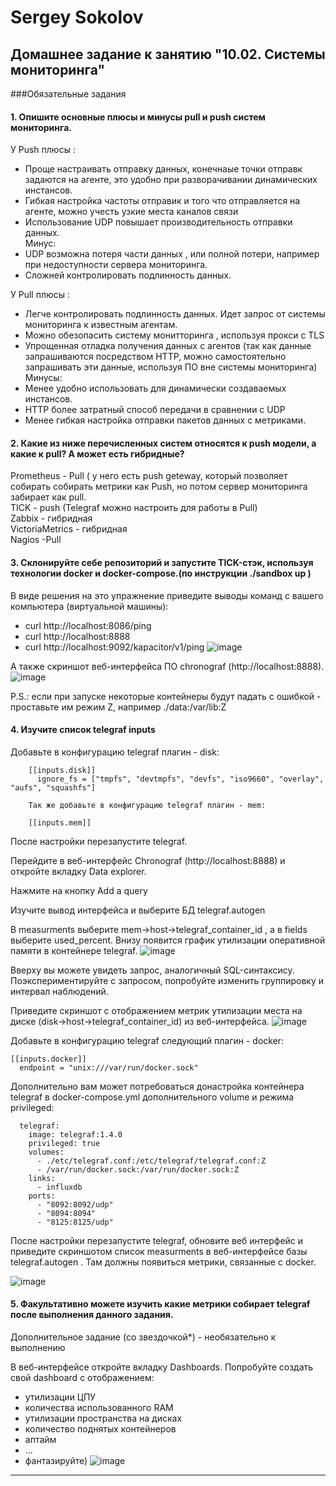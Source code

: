 # Sergey Sokolov
## Домашнее задание к занятию "10.02. Системы мониторинга"
###Обязательные задания

  #### 1.  Опишите основные плюсы и минусы pull и push систем мониторинга.
  У Push плюсы :  
  - Проще настраивать отправку данных, конечнаые точки отправк задаются на агенте, это удобно при разворачивании динамических инстансов.  
  - Гибкая настройка  частоты отправик и того что отправляется на агенте, можно учесть узкие места каналов связи 
  - Использование UDP повышает производительность отправки данных.  
  Минус:  
  - UDP возможна потеря части данных , или полной потери, например при недоступности сервера мониторинга.  
  -  Сложней контролировать подлинность данных.  
  
   У Pull плюсы :  
  - Легче контролировать подлинность данных. Идет запрос от системы мониторинга к известным агентам.  
  - Можно обезопасить систему монитторинга , используя прокси с TLS
  - Упрощенная отладка получения данных с агентов (так как данные запрашиваются посредством HTTP, можно самостоятельно запрашивать эти данные, используя ПО вне системы мониторинга)
  Минусы:  
  - Менее удобно использовать для динамически создаваемых инстансов.
  - HTTP более затратный способ передачи в сравнении с UDP
  - Менее гибкая настройка отправки пакетов данных с метриками. 

  #### 2. Какие из ниже перечисленных систем относятся к push модели, а какие к pull? А может есть гибридные?
  Prometheus - Pull ( у него есть push geteway, который позволяет собирать собирать метрики как Push, но потом сервер мониторинга забирает как pull.  
  TICK - push (Telegraf можно настроить для работы в  Pull)  
  Zabbix - гибридная   
  VictoriaMetrics - гибридная  
  Nagios -Pull

  #### 3.  Склонируйте себе репозиторий и запустите TICK-стэк, используя технологии docker и docker-compose.(по инструкции ./sandbox up )

В виде решения на это упражнение приведите выводы команд с вашего компьютера (виртуальной машины):

- curl http://localhost:8086/ping
- curl http://localhost:8888
- curl http://localhost:9092/kapacitor/v1/ping
![image](https://user-images.githubusercontent.com/93119897/200283545-6e9bc151-e824-4898-a76c-b907999b9258.png)

А также скриншот веб-интерфейса ПО chronograf (http://localhost:8888).
![image](https://user-images.githubusercontent.com/93119897/200284444-9562a68b-cbf0-4ea1-96cc-2bae88895ab7.png)

P.S.: если при запуске некоторые контейнеры будут падать с ошибкой - проставьте им режим Z, например ./data:/var/lib:Z

#### 4.    Изучите список telegraf inputs
Добавьте в конфигурацию telegraf плагин - disk:
```
    [[inputs.disk]]
      ignore_fs = ["tmpfs", "devtmpfs", "devfs", "iso9660", "overlay", "aufs", "squashfs"]
```
        Так же добавьте в конфигурацию telegraf плагин - mem:
```
    [[inputs.mem]]
```
После настройки перезапустите telegraf.

Перейдите в веб-интерфейс Chronograf (http://localhost:8888) и откройте вкладку Data explorer.

Нажмите на кнопку Add a query

Изучите вывод интерфейса и выберите БД telegraf.autogen

В measurments выберите mem->host->telegraf_container_id , а в fields выберите used_percent. Внизу появится график утилизации оперативной памяти в контейнере telegraf.
![image](https://user-images.githubusercontent.com/93119897/200320916-0a1ea039-edaa-4482-aa16-d2ad28a8b2e1.png)

Вверху вы можете увидеть запрос, аналогичный SQL-синтаксису. Поэкспериментируйте с запросом, попробуйте изменить группировку и интервал наблюдений.

Приведите скриншот с отображением метрик утилизации места на диске (disk->host->telegraf_container_id) из веб-интерфейса.
![image](https://user-images.githubusercontent.com/93119897/200320990-1d29abe6-ee69-4065-92ae-79b35f82def4.png)

Добавьте в конфигурацию telegraf следующий плагин - docker:
```
[[inputs.docker]]
  endpoint = "unix:///var/run/docker.sock"
```
Дополнительно вам может потребоваться донастройка контейнера telegraf в docker-compose.yml дополнительного volume и режима privileged:
```
  telegraf:
    image: telegraf:1.4.0
    privileged: true
    volumes:
      - ./etc/telegraf.conf:/etc/telegraf/telegraf.conf:Z
      - /var/run/docker.sock:/var/run/docker.sock:Z
    links:
      - influxdb
    ports:
      - "8092:8092/udp"
      - "8094:8094"
      - "8125:8125/udp"
```
После настройки перезапустите telegraf, обновите веб интерфейс и приведите скриншотом список measurments в веб-интерфейсе базы telegraf.autogen . Там должны появиться метрики, связанные с docker.

![image](https://user-images.githubusercontent.com/93119897/200321089-db2469a9-a5bb-45c7-bac1-2d83fc5f1573.png)

#### 5. Факультативно можете изучить какие метрики собирает telegraf после выполнения данного задания.
Дополнительное задание (со звездочкой*) - необязательно к выполнению

В веб-интерфейсе откройте вкладку Dashboards. Попробуйте создать свой dashboard с отображением:

- утилизации ЦПУ
- количества использованного RAM
- утилизации пространства на дисках
- количество поднятых контейнеров
- аптайм
- ...
- фантазируйте)
![image](https://user-images.githubusercontent.com/93119897/200321153-c4d0b47b-b3de-4763-9d82-a0af1cbdc3c8.png)

---
